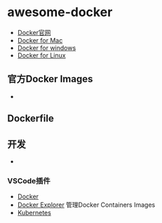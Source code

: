 # awesome-docker

* [Docker官网](https://www.docker.com/)
* [Docker for Mac](https://docs.docker.com/docker-for-mac/)
* [Docker for windows](https://docs.docker.com/docker-for-windows/)
* [Docker for Linux](https://docs.docker.com/install/linux/docker-ce/centos/)

## 官方Docker Images

* []()

## Dockerfile

## 开发

* []()

### VSCode插件

* [Docker](https://marketplace.visualstudio.com/items?itemName=PeterJausovec.vscode-docker)
* [Docker Explorer](https://marketplace.visualstudio.com/items?itemName=formulahendry.docker-explorer) 管理Docker Containers Images
* [Kubernetes](https://marketplace.visualstudio.com/items?itemName=ms-kubernetes-tools.vscode-kubernetes-tools)
